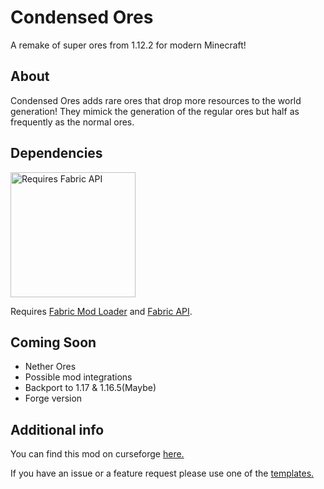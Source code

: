 # Condensed Ores
A remake of super ores from 1.12.2 for modern Minecraft!

## About
Condensed Ores adds rare ores that drop more resources to the world generation!
They mimick the generation of the regular ores but half as frequently as the normal ores.

## Dependencies
<img src="https://i.imgur.com/bTus4wH.png" alt="Requires Fabric API" width="200">

Requires [Fabric Mod Loader](https://fabricmc.net/use/) and [Fabric API](https://www.curseforge.com/minecraft/mc-mods/fabric-api).

## Coming Soon
- Nether Ores
- Possible mod integrations
- Backport to 1.17 & 1.16.5(Maybe)
- Forge version

## Additional info
You can find this mod on curseforge [here.](https://www.curseforge.com/minecraft/mc-mods/condensed-ores-fabric)

If you have an issue or a feature request please use one of the [templates.](https://github.com/CthulhuTheMad/fabric-condensed-ores-1.18/tree/master/.github/ISSUE_TEMPLATE)


